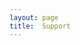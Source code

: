 ```yaml
---
layout: page
title:  Support
---
```


&nbsp; &nbsp; &nbsp;
<!-- <img href="https://www.fundacionsicomoro.org/" src="/assets/image24/sicomoro.png" width="60%"/>

At our workshop, accessibility and inclusivity have always been at the core of our philosophy. We believe that every young researcher, regardless of their financial means, should have the opportunity to participate and benefit from our program. Thanks to our collaboration with the [**Fundación Sicomoro**](https://www.fundacionsicomoro.org/), we are excited to announce two registration fellowships that will make it even easier for young researchers to be a part of this experience. These fellowships will cover the full registration fee, allowing these two people to join our workshop at no cost. Furthermore, we will also allocate a portion of the funds towards travel grants. Please send us an email with a motivational letter (200 words) and a list of needed funds to our email address [wwcs2024@gmail.com](mailto:wwcs2024@gmail.com). -->
